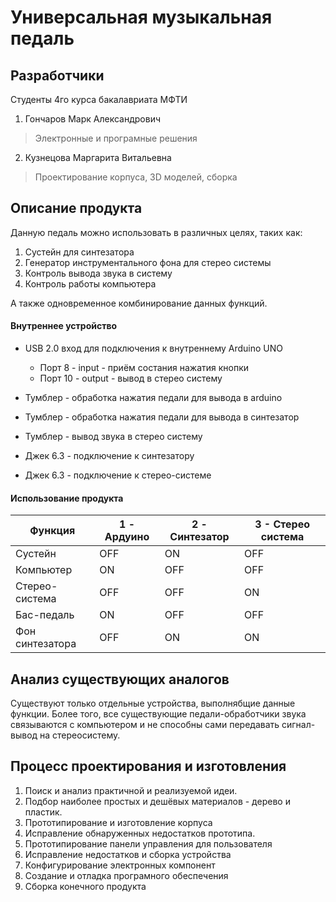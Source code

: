 # Универсальная музыкальная педаль

## Разработчики

Студенты 4го курса бакалавриата МФТИ

1. Гончаров Марк Александрович
> Электронные и програмные решения
2. Кузнецова Маргарита Витальевна
> Проектирование корпуса, 3D моделей, сборка

## Описание продукта

Данную педаль можно использовать в различных целях, таких как:

1. Сустейн для синтезатора
2. Генератор инструментального фона для стерео системы
3. Контроль вывода звука в систему
4. Контроль работы компьютера 

А также одновременное комбинирование данных функций.

#### Внутреннее устройство

* USB 2.0 вход для подключения к внутреннему Arduino UNO
  * Порт 8 - input - приём состания нажатия кнопки
  * Порт 10 - output - вывод в стерео систему
* Тумблер - обработка нажатия педали для вывода в arduino
* Тумблер - обработка нажатия педали для вывода в синтезатор
* Тумблер - вывод звука в стерео систему

* Джек 6.3 - подключение к синтезатору
* Джек 6.3 - подключение к стерео-системе

#### Использование продукта

| Функция | 1 - Ардуино | 2 - Синтезатор | 3 - Стерео система |
|----------|----------|----------|----------|
| Сустейн | OFF | ON | OFF |
| Компьютер | ON | OFF | OFF |
| Стерео-система | OFF | OFF | ON |
| Бас-педаль | ON | OFF | OFF |
| Фон синтезатора | OFF | ON | ON |

## Анализ существующих аналогов

Существуют только отдельные устройства, выполнябщие данные функции. Более того, все существующие педали-обработчики звука связываются с компьютером и не способны сами передавать сигнал-вывод на стереосистему. 

## Процесс проектирования и изготовления

1. Поиск и анализ практичной и реализуемой идеи.
2. Подбор наиболее простых и дешёвых материалов - дерево и пластик.
3. Прототипирование и изготовление корпуса
4. Исправление обнаруженных недостатков прототипа.
5. Прототипирование панели управления для пользователя
6. Исправление недостатков и сборка устройства
7. Конфигурирование электронных компонент
8. Создание и отладка програмного обеспечения
9. Сборка конечного продукта 

